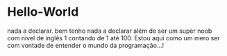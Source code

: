 # Hello-World
nada a declarar.
bem tenho nada a declarar além de ser um super noob com nivel de inglês 1 contando de 1 até 100. Estou aqui  como um mero ser com vontade de entender o mundo da programação...!
